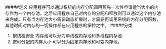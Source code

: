 #####定义
    应用程序可以通过系统的内存分配调用预先一次性申请适当大小的内存作为一个内存池，之后应用程序自己对内存的分配和释放则可以通过这个内存池来完成。只有当内存池大小需要动态扩展时，才需要再调用系统的内存分配函数，其他时间对内存的一切操作都在应用程序的掌控之中。
#####分类
1. 按线程安全
    内存池可以分为单线程内存池和多线程内存池.
2. 按可分配的内存大小
    可以分为固定内存池和可变内存池。
